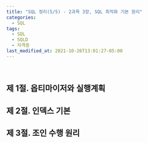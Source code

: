 ```yaml
---
title: "SQL 정리(5/5) - 2과목 3장, SQL 최적화 기본 원리"
categories:
  - SQL
tags:
  - SQL
  - SQLD
  - 자격증
last_modified_at: 2021-10-26T13:01:27-05:00
---
```


&nbsp;
## 제 1절. 옵티마이저와 실행계획

## 제 2절. 인덱스 기본

## 제 3절. 조인 수행 원리